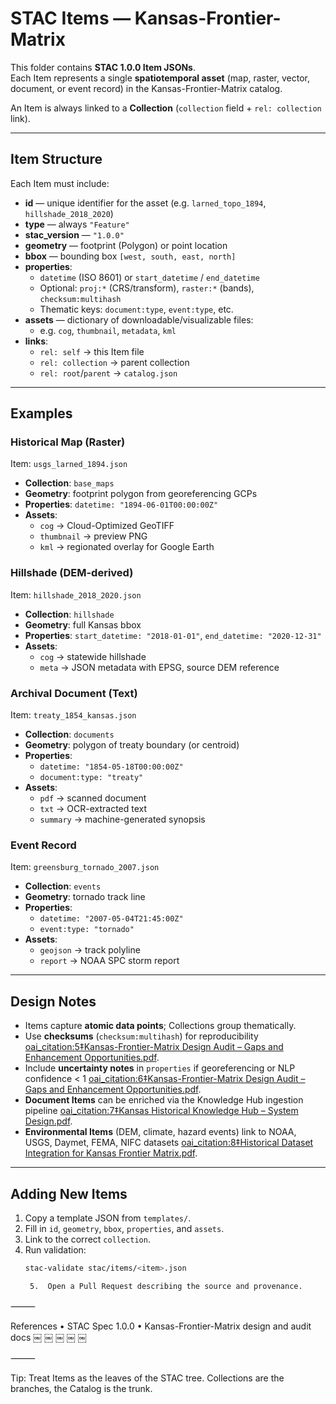 # STAC Items — Kansas-Frontier-Matrix

This folder contains **STAC 1.0.0 Item JSONs**.  
Each Item represents a single **spatiotemporal asset** (map, raster, vector, document, or event record) in the
Kansas-Frontier-Matrix catalog.

An Item is always linked to a **Collection** (`collection` field + `rel: collection` link).

---

## Item Structure

Each Item must include:

- **id** — unique identifier for the asset (e.g. `larned_topo_1894`, `hillshade_2018_2020`)
- **type** — always `"Feature"`
- **stac_version** — `"1.0.0"`
- **geometry** — footprint (Polygon) or point location
- **bbox** — bounding box `[west, south, east, north]`
- **properties**:
  - `datetime` (ISO 8601) or `start_datetime` / `end_datetime`
  - Optional: `proj:*` (CRS/transform), `raster:*` (bands), `checksum:multihash`
  - Thematic keys: `document:type`, `event:type`, etc.
- **assets** — dictionary of downloadable/visualizable files:
  - e.g. `cog`, `thumbnail`, `metadata`, `kml`
- **links**:
  - `rel: self` → this Item file
  - `rel: collection` → parent collection
  - `rel: root`/`parent` → `catalog.json`

---

## Examples

### Historical Map (Raster)
Item: `usgs_larned_1894.json`

- **Collection**: `base_maps`
- **Geometry**: footprint polygon from georeferencing GCPs
- **Properties**: `datetime: "1894-06-01T00:00:00Z"`
- **Assets**:
  - `cog` → Cloud-Optimized GeoTIFF
  - `thumbnail` → preview PNG
  - `kml` → regionated overlay for Google Earth

### Hillshade (DEM-derived)
Item: `hillshade_2018_2020.json`

- **Collection**: `hillshade`
- **Geometry**: full Kansas bbox
- **Properties**: `start_datetime: "2018-01-01"`, `end_datetime: "2020-12-31"`
- **Assets**:
  - `cog` → statewide hillshade
  - `meta` → JSON metadata with EPSG, source DEM reference

### Archival Document (Text)
Item: `treaty_1854_kansas.json`

- **Collection**: `documents`
- **Geometry**: polygon of treaty boundary (or centroid)
- **Properties**:
  - `datetime: "1854-05-18T00:00:00Z"`
  - `document:type: "treaty"`
- **Assets**:
  - `pdf` → scanned document
  - `txt` → OCR-extracted text
  - `summary` → machine-generated synopsis

### Event Record
Item: `greensburg_tornado_2007.json`

- **Collection**: `events`
- **Geometry**: tornado track line
- **Properties**:
  - `datetime: "2007-05-04T21:45:00Z"`
  - `event:type: "tornado"`
- **Assets**:
  - `geojson` → track polyline
  - `report` → NOAA SPC storm report

---

## Design Notes

- Items capture **atomic data points**; Collections group thematically.
- Use **checksums** (`checksum:multihash`) for reproducibility [oai_citation:5‡Kansas-Frontier-Matrix Design Audit – Gaps and Enhancement Opportunities.pdf](file-service://file-BgUSuffTiRq4qidye2sPwN).
- Include **uncertainty notes** in `properties` if georeferencing or NLP confidence < 1 [oai_citation:6‡Kansas-Frontier-Matrix Design Audit – Gaps and Enhancement Opportunities.pdf](file-service://file-BgUSuffTiRq4qidye2sPwN).
- **Document Items** can be enriched via the Knowledge Hub ingestion pipeline [oai_citation:7‡Kansas Historical Knowledge Hub – System Design.pdf](file-service://file-P6gGz263QNwmmVYw8LBSvB).
- **Environmental Items** (DEM, climate, hazard events) link to NOAA, USGS, Daymet, FEMA, NIFC datasets [oai_citation:8‡Historical Dataset Integration for Kansas Frontier Matrix.pdf](file-service://file-EG371w17RJTzXWjXvqgsB6).

---

## Adding New Items

1. Copy a template JSON from `templates/`.
2. Fill in `id`, `geometry`, `bbox`, `properties`, and `assets`.
3. Link to the correct `collection`.
4. Run validation:
   ```bash
   stac-validate stac/items/<item>.json

	5.	Open a Pull Request describing the source and provenance.

⸻

References
	•	STAC Spec 1.0.0
	•	Kansas-Frontier-Matrix design and audit docs ￼ ￼ ￼ ￼ ￼

⸻

Tip: Treat Items as the leaves of the STAC tree. Collections are the branches,
the Catalog is the trunk.
